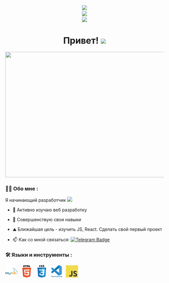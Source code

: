 <div calss="header" align="center">
  <img src="https://images.moneycontrol.com/mcnews/images/pf-tax-filing/laptop.gif" width="250">
</div>

<div class="bages" align="center">
  <a href="https://t.me/DmiitP">
  <img src="https://img.shields.io/badge/Telegram-blue?logo=Telegram&logoColor=white&style=for-the-badge">
  </a><br>
  <img src="https://komarev.com/ghpvc/?username=DmitrP01&style=flat-square&color=blue"><br>
  <h1>
  Привет!
  <img src="https://media.giphy.com/media/hvRJCLFzcasrR4ia7z/giphy.gif" width="30px"/>
  </h1>
</div>

<div align="center">
  <img src="https://mojoo.ru/images/29.gif" width="600" height="400"/>
</div>

### :man_technologist: Обо мне :
Я начинающий разработчик <img src="https://media.giphy.com/media/WUlplcMpOCEmTGBtBW/giphy.gif" width="30"> 

- :telescope: Активно изучаю веб разработку

- :bricks: Совершенствую свои навыки 

- :mountain: Ближайшая цель - изучить JS, React. Сделать свой первый проект

- :mailbox: Как со мной связаться: [![Telegram Badge](https://img.shields.io/badge/-Dmit-blue?style=flat&logo=Telegram&logoColor=white)](https://t.me/DmiitP)

### :hammer_and_wrench: Языки и инструменты :
<img src="https://raw.githubusercontent.com/devicons/devicon/1119b9f84c0290e0f0b38982099a2bd027a48bf1/icons/mysql/mysql-original-wordmark.svg" title="MySQL" alt="MySQL" width="40" height="40"/>&nbsp;
<img src="https://raw.githubusercontent.com/devicons/devicon/1119b9f84c0290e0f0b38982099a2bd027a48bf1/icons/html5/html5-original-wordmark.svg" title="HTML5" alt="HTML5" width="40" height="40"/>&nbsp;
<img src="https://raw.githubusercontent.com/devicons/devicon/1119b9f84c0290e0f0b38982099a2bd027a48bf1/icons/css3/css3-original-wordmark.svg" title="CSS3" alt="CSS3" width="40" height="40"/>&nbsp;
<img src="https://raw.githubusercontent.com/devicons/devicon/1119b9f84c0290e0f0b38982099a2bd027a48bf1/icons/vscode/vscode-original-wordmark.svg" title="VSC" alt="VSC" width="40" height="40"/>&nbsp;
<img src="https://raw.githubusercontent.com/devicons/devicon/1119b9f84c0290e0f0b38982099a2bd027a48bf1/icons/javascript/javascript-original.svg" title="JS" alt="JS" width="40" height="40"/>&nbsp;


